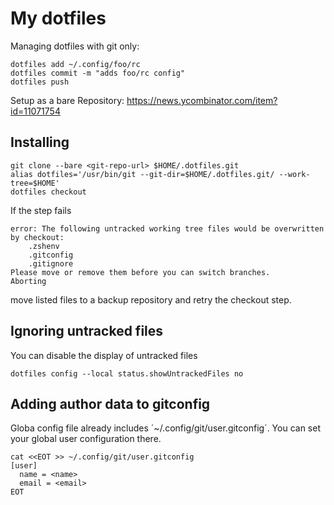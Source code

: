 # My dotfiles

Managing dotfiles with git only:

```
dotfiles add ~/.config/foo/rc
dotfiles commit -m "adds foo/rc config"
dotfiles push
```

Setup as a bare Repository: https://news.ycombinator.com/item?id=11071754

## Installing

```
git clone --bare <git-repo-url> $HOME/.dotfiles.git
alias dotfiles='/usr/bin/git --git-dir=$HOME/.dotfiles.git/ --work-tree=$HOME'
dotfiles checkout
```

If the step fails

```
error: The following untracked working tree files would be overwritten by checkout:
    .zshenv
    .gitconfig
    .gitignore
Please move or remove them before you can switch branches.
Aborting
```

move listed files to a backup repository and retry the checkout step.

## Ignoring untracked files

You can disable the display of untracked files

```
dotfiles config --local status.showUntrackedFiles no
```

## Adding author data to gitconfig

Globa config file already includes ´~/.config/git/user.gitconfig´.
You can set your global user configuration there.

```
cat <<EOT >> ~/.config/git/user.gitconfig
[user]
  name = <name>
  email = <email>
EOT
```

